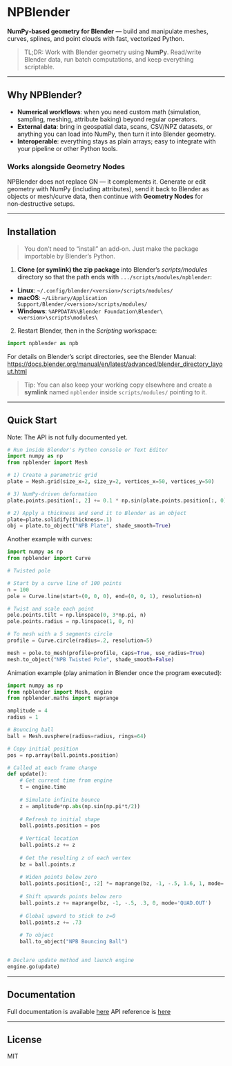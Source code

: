 # NPBlender

**NumPy‑based geometry for Blender** — build and manipulate meshes, curves, splines, and point clouds with fast, vectorized Python.

> TL;DR: Work with Blender geometry using **NumPy**. Read/write Blender data, run batch computations, and keep everything scriptable.

---

## Why NPBlender?

- **Numerical workflows**: when you need custom math (simulation, sampling, meshing, attribute baking) beyond regular operators.  
- **External data**: bring in geospatial data, scans, CSV/NPZ datasets, or anything you can load into NumPy, then turn it into Blender geometry.  
- **Interoperable**: everything stays as plain arrays; easy to integrate with your pipeline or other Python tools.

### Works alongside Geometry Nodes

NPBlender does not replace GN — it complements it. Generate or edit geometry with NumPy (including attributes), send it back to Blender as objects or mesh/curve data, then continue with **Geometry Nodes** for non‑destructive setups.

---

## Installation

> You don’t need to “install” an add‑on. Just make the package importable by Blender’s Python.

1. **Clone (or symlink) the zip package** into Blender’s *scripts/modules* directory so that the path ends with `.../scripts/modules/npblender`:

- **Linux**: `~/.config/blender/<version>/scripts/modules/`
- **macOS**: `~/Library/Application Support/Blender/<version>/scripts/modules/`
- **Windows**: `%APPDATA%\Blender Foundation\Blender\<version>\scripts\modules\`

2. Restart Blender, then in the *Scripting* workspace:

```python
import npblender as npb
```

For details on Blender’s script directories, see the Blender Manual:  
<https://docs.blender.org/manual/en/latest/advanced/blender_directory_layout.html>

> Tip: You can also keep your working copy elsewhere and create a **symlink** named `npblender` inside `scripts/modules/` pointing to it.

---

## Quick Start

Note: The API is not fully documented yet.

```python
# Run inside Blender's Python console or Text Editor
import numpy as np
from npblender import Mesh

# 1) Create a parametric grid
plate = Mesh.grid(size_x=2, size_y=2, vertices_x=50, vertices_y=50)

# 3) NumPy-driven deformation
plate.points.position[:, 2] += 0.1 * np.sin(plate.points.position[:, 0] * 4.0)

# 2) Apply a thickness and send it to Blender as an object
plate=plate.solidify(thickness=.1)
obj = plate.to_object("NPB Plate", shade_smooth=True)

```

Another example with curves:

```python
import numpy as np
from npblender import Curve

# Twisted pole

# Start by a curve line of 100 points
n = 100
pole = Curve.line(start=(0, 0, 0), end=(0, 0, 1), resolution=n)

# Twist and scale each point
pole.points.tilt = np.linspace(0, 3*np.pi, n)
pole.points.radius = np.linspace(1, 0, n)

# To mesh with a 5 segments circle
profile = Curve.circle(radius=.2, resolution=5)

mesh = pole.to_mesh(profile=profile, caps=True, use_radius=True)
mesh.to_object("NPB Twisted Pole", shade_smooth=False)
```

Animation example (play animation in Blender once the program executed):

``` python
import numpy as np
from npblender import Mesh, engine
from npblender.maths import maprange

amplitude = 4
radius = 1

# Bouncing ball
ball = Mesh.uvsphere(radius=radius, rings=64)

# Copy initial position
pos = np.array(ball.points.position)

# Called at each frame change
def update():
    # Get current time from engine
    t = engine.time
    
    # Simulate infinite bounce
    z = amplitude*np.abs(np.sin(np.pi*t/2))
    
    # Refresh to initial shape
    ball.points.position = pos
    
    # Vertical location
    ball.points.z += z
    
    # Get the resulting z of each vertex
    bz = ball.points.z 
    
    # Widen points below zero
    ball.points.position[:, :2] *= maprange(bz, -1, -.5, 1.6, 1, mode='SMOOTH')[:, None]
    
    # Shift upwards points below zero
    ball.points.z += maprange(bz, -1, -.5, .3, 0, mode='QUAD.OUT')
    
    # Global upward to stick to z=0
    ball.points.z += .73
    
    # To object
    ball.to_object("NPB Bouncing Ball")


# Declare update method and launch engine
engine.go(update)
```

---

## Documentation

Full documentation is available [here](https://al1brn.github.io/npblender)
API reference is [here](https://al1brn.github.io/npblender/api)

---

## License

MIT

